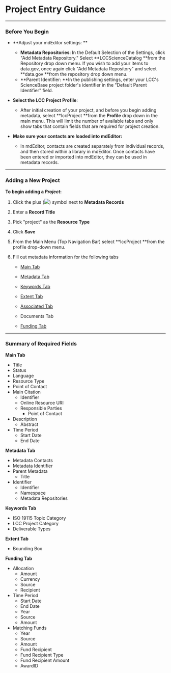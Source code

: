 # Project Entry Guidance

---

### Before You Begin

* **Adjust your mdEditor settings: **

  * **Metadata Repositories**: In the Default Selection of the Settings, click "Add Metadata Repository." Select **LCCScienceCatalog **from the Repository drop down menu. If you wish to add your items to data.gov, once again click "Add Metadata Repository" and select **data.gov **from the repository drop down menu.
  * **Parent Identifier: **In the publishing settings, enter your LCC's ScienceBase project folder's identifier in the "Default Parent Identifier" field.

* **Select the LCC Project Profile**:

  * After initial creation of your project, and before you begin adding metadata, select **lccProject **from the **Profile** drop down in the main menu. This will limit the number of available tabs and only show tabs that contain fields that are required for project creation.

* **Make sure your contacts are loaded into mdEditor:**

  * In mdEditor, contacts are created separately from individual records, and then stored within a library in mdEditor. Once contacts have been entered or imported into mdEditor, they can be used in metadata records.

---

### Adding a New Project

**To begin adding a **_**Project**_**:**

1. Click the plus \(![](blob:https://www.gitbook.com/69dc1ef6-5f0e-4c3a-97ae-3706dfb75ae0)\) symbol next to **Metadata Records**
2. Enter a **Record Title**
3. Pick "project" as the **Resource Type**
4. Click **Save**
5. From the Main Menu \(Top Navigation Bar\) select **lccProject **from the profile drop-down menu. 
6. Fill out metadata information for the following tabs

   * [Main Tab](/record/main/record-main-copy.md)

   * [Metadata Tab](/record/main/metadata-tab.md)

   * [Keywords Tab](/record/main/keywords-tab.md)

   * [Extent Tab](/record/main/extent-tab.md)

   * [Associated Tab](/record/main/associating-records.md)

   * Documents Tab

   * [Funding Tab](/record/main/funding-tab.md)

---

### Summary of Required Fields

**Main Tab**

* Title
* Status
* Language
* Resource Type
* Point of Contact
* Main Citation
  * Identifier
  * Online Resource URI
  * Responsible Parties 
    * Point of Contact
* Description
  * Abstract
* Time Period
  * Start Date
  * End Date

**Metadata Tab**

* Metadata Contacts
* Metadata Identifier
* Parent Metadata
  * Title 
* Identifier 
  * Identifier
  * Namespace
  * Metadata Repositories 

**Keywords Tab**

* ISO 19115 Topic Category
* LCC Project Category 
* Deliverable Types

**Extent Tab**

* Bounding Box

**Funding Tab**

* Allocation
  * Amount 
  * Currency 
  * Source 
  * Recipient 
* Time Period
  * Start Date
  * End Date
  * Year 
  * Source
  * Amount 
* Matching Funds
  * Year
  * Source 
  * Amount 
  * Fund Recipient 
  * Fund Recipient Type
  * Fund Recipient Amount 
  * AwardID 



